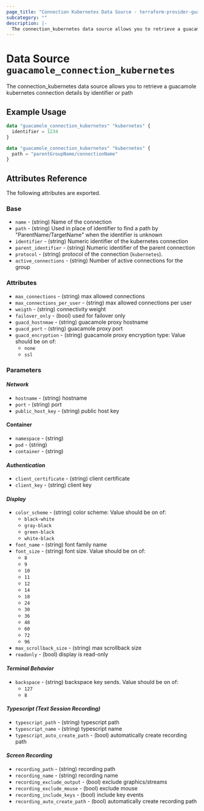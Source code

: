 ```yaml
---
page_title: "Connection Kubernetes Data Source - terraform-provider-guacamole"
subcategory: ""
description: |-
  The connection_kubernetes data source allows you to retrieve a guacamole kubernetes connection details by identifier or path
---
```


# Data Source `guacamole_connection_kubernetes`

The connection_kubernetes data source allows you to retrieve a guacamole kubernetes connection details by identifier or path

## Example Usage

```terraform
data "guacamole_connection_kubernetes" "kubernetes" {
  identifier = 1234
}
```

```terraform
data "guacamole_connection_kubernetes" "kubernetes" {
  path = "parentGroupName/connectionName"
}
```

## Attributes Reference

The following attributes are exported.

### Base

- `name` -  (string) Name of the connection
- `path` -  (string) Used in place of identifier to find a path by "ParentName/TargetName" when the identifier is unknown
- `identifier` -  (string) Numeric identifier of the kubernetes connection
- `parent_identifier` -  (string) Numeric identifier of the parent connection
- `protocol` -  (string) protocol of the connection (`kubernetes`).
- `active_connections` - (string) Number of active connections for the group


### Attributes

- `max_connections` - (string) max allowed connections
- `max_connections_per_user` - (string) max allowed connections per user
- `weigth` - (string) connectivity weight
- `failover_only` - (bool) used for failover only
- `guacd_hostnmae` - (string) guacamole proxy hostname
- `guacd_port` - (string) guacamole proxy port
- `guacd_encryption` - (string) guacamole proxy encryption type:  Value should be on of:
  - `none`
  - `ssl`

### Parameters

#### *Network*
- `hostname` - (string) hostname
- `port` - (string) port
- `public_host_key` - (string) public host key
#### Container
- `namespace` - (string)
- `pod` - (string)
- `container` - (string)
#### *Authentication*
- `client_certificate` - (string) client certificate
- `client_key` - (string) client key
#### *Display*
- `color_scheme` - (string) color scheme: Value should be on of:
  - `black-white`
  - `gray-black`
  - `green-black`
  - `white-black`
- `font_name` - (string) font family name
- `font_size` - (string) font size. Value should be on of:
  - `8`
  - `9`
  - `10`
  - `11`
  - `12`
  - `14`
  - `18`
  - `24`
  - `30`
  - `36`
  - `48`
  - `60`
  - `72`
  - `96`
- `max_scrollback_size` - (string) max scrollback size
- `readonly` - (bool) display is read-only
#### *Terminal Behavior*
- `backspace` - (string) backspace key sends.  Value should be on of:
  - `127`
  - `8`
#### *Typescript (Text Session Recording)*
- `typescript_path` - (string) typescript path
- `typescript_name` - (string) typescript name
- `typescript_auto_create_path` - (bool) automatically create recording path
#### *Screen Recording*
- `recording_path` - (string) recording path
- `recording_name` - (string) recording name
- `recording_exclude_output` - (bool) exclude graphics/streams
- `recording_exclude_mouse` - (bool) exclude mouse
- `recording_include_keys` - (bool) include key events
- `recording_auto_create_path` - (bool) automatically create recording path
